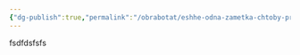 ```yaml
---
{"dg-publish":true,"permalink":"/obrabotat/eshhe-odna-zametka-chtoby-proverit-kak-publikuetsya-czifrovoj-sad/"}
---
```


fsdfdsfsfs